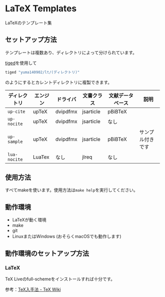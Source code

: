 # LaTeX Templates

LaTeXのテンプレート集

## セットアップ方法

テンプレートは複数あり、ディレクトリによって分けられています。

[tiged](https://github.com/tiged/tiged)を使用して

```sh
tiged "yuma140902/lt/(ディレクトリ)"
```

のようにするとカレントディレクトリに複製できます。

| ディレクトリ               | エンジン    | ドライバ | 文書クラス  | 文献データベース |  説明 |
|----------------------------|-------------|----------|-------------|------------------|------|
| `up-cite`                  | upTeX       | dvipdfmx | jsarticle   | pBiBTeX          | |
| `up-nocite`                | upTeX       | dvipdfmx | jsarticle   | なし             | |
| `up-sample`                | upTeX       | dvipdfmx | jsarticle   | pBiBTeX          | サンプル付きです |
| `lua-nocite`               | LuaTex      | なし     | jlreq       | なし             | |

## 使用方法

すべてmakeを使います。使用方法は`make help`を実行してください。

## 動作環境

- LaTeXが動く環境
- make
- git
- LinuxまたはWindows (おそらくmacOSでも動作します)

## 動作環境のセットアップ方法

### LaTeX

TeX Liveのfull-schemeをインストールすれば十分です。

参考：[TeX入手法 - TeX Wiki](https://texwiki.texjp.org/?TeX入手法)

